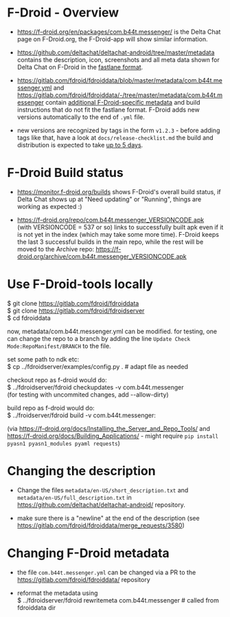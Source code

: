 # F-Droid - Overview

- <https://f-droid.org/en/packages/com.b44t.messenger/>
  is the Delta Chat page on F-Droid.org,
  the F-Droid-app will show similar information.

- <https://github.com/deltachat/deltachat-android/tree/master/metadata>
  contains the description, icon, screenshots and all meta data shown for Delta Chat on F-Droid
  in the [fastlane format](https://f-droid.org/en/docs/All_About_Descriptions_Graphics_and_Screenshots/#fastlane-structure).

- <https://gitlab.com/fdroid/fdroiddata/blob/master/metadata/com.b44t.messenger.yml> and
  <https://gitlab.com/fdroid/fdroiddata/-/tree/master/metadata/com.b44t.messenger>
  contain [additional F-Droid-specific metadata](https://f-droid.org/en/docs/All_About_Descriptions_Graphics_and_Screenshots/#in-the-f-droid-repo)
  and build instructions that do not fit the fastlane format.
  F-Droid adds new versions automatically to the end of `.yml` file.

- new versions are recognized by tags in the form `v1.2.3` -
  before adding tags like that, have a look at `docs/release-checklist.md`
  the build and distribution is expected to take
  [up to 5 days](https://gitlab.com/fdroid/wiki/-/wikis/FAQ#how-long-does-it-take-for-my-app-to-show-up-on-website-and-client).


# F-Droid Build status

- <https://monitor.f-droid.org/builds>
  shows F-Droid's overall build status,
  if Delta Chat shows up at "Need updating" or "Running",
  things are working as expected :)

- <https://f-droid.org/repo/com.b44t.messenger_VERSIONCODE.apk>  
  (with VERSIONCODE = 537 or so) links to successfully built apk
  even if it is not yet in the index (which may take some more time).
  F-Droid keeps the last 3 successful builds in the main repo,
  while the rest will be moved to the Archive repo:
  <https://f-droid.org/archive/com.b44t.messenger_VERSIONCODE.apk>


# Use F-Droid-tools locally

$ git clone https://gitlab.com/fdroid/fdroiddata  
$ git clone https://gitlab.com/fdroid/fdroidserver  
$ cd fdroiddata  

now, metadata/com.b44t.messenger.yml can be modified.
for testing, one can change the repo to a branch
by adding the line `Update Check Mode:RepoManifest/BRANCH` to the file.

set some path to ndk etc:  
$ cp ../fdroidserver/examples/config.py .  # adapt file as needed

checkout repo as f-droid would do:  
$ ../fdroidserver/fdroid checkupdates -v com.b44t.messenger  
(for testing with uncommited changes, add --allow-dirty)

build repo as f-droid would do:  
$ ../froidserver/fdroid build -v com.b44t.messenger:<versionCode>

(via https://f-droid.org/docs/Installing_the_Server_and_Repo_Tools/ 
and https://f-droid.org/docs/Building_Applications/ -
might require `pip install pyasn1 pyasn1_modules pyaml requests`)


# Changing the description

- Change the files `metadata/en-US/short_description.txt`
  and `metadata/en-US/full_description.txt`
  in <https://github.com/deltachat/deltachat-android/> repository.

- make sure there is a "newline" at the end of the description
  (see <https://gitlab.com/fdroid/fdroiddata/merge_requests/3580>)


# Changing F-Droid metadata

- the file `com.b44t.messenger.yml` can be changed via a PR to the <https://gitlab.com/fdroid/fdroiddata/> repository

- reformat the metadata using  
  $ ../fdroidserver/fdroid rewritemeta com.b44t.messenger  # called from fdroiddata dir
 
